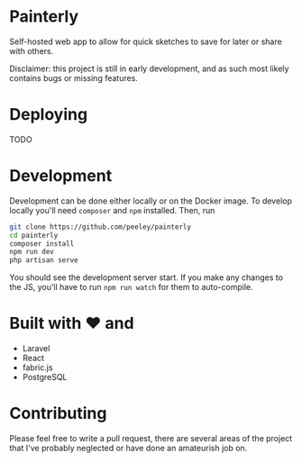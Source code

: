 # Painterly
Self-hosted web app to allow for quick sketches to save for later or share
with others.

Disclaimer: this project is still in early development, and as such most likely
contains bugs or missing features.

# Deploying
TODO

# Development
Development can be done either locally or on the Docker image. To develop 
locally you'll need `composer` and `npm` installed. Then, run
``` sh
git clone https://github.com/peeley/painterly
cd painterly
composer install
npm run dev
php artisan serve
```
You should see the development server start. If you make any changes to the JS,
you'll have to run `npm run watch` for them to auto-compile.

# Built with ♥ and
- Laravel
- React
- fabric.js
- PostgreSQL

# Contributing
Please feel free to write a pull request, there are several areas of the project
that I've probably neglected or have done an amateurish job on.
